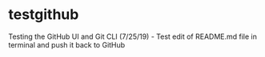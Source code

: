 # testgithub
Testing the GitHub UI and Git CLI
(7/25/19) - Test edit of README.md file in terminal and push it back to GitHub
